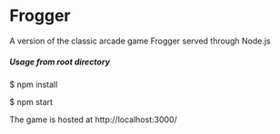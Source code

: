 # Frogger

A version of the classic arcade game Frogger served through Node.js

##### Usage from root directory
$ npm install

$ npm start

The game is hosted at http://localhost:3000/
